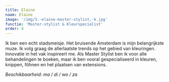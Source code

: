 ```yaml
---
title: Elaine
naam: Elaine
image: '/img/3.-elaine-master-stylist,-k.jpg'
functie: 'Master-stylist & Kleurspecialist'
order: 4
---
```



Ik ben een echt stadsmeisje. Het bruisende Amsterdam is mijn belangrijkste muze. Ik volg graag de allerlaatste trends op het gebied van kleuringen. Innovatie in het vak inspireert me. Als Master Stylist ben ik voor alle behandelingen te boeken, maar ik ben vooral gespecialiseerd in kleuren, knippen, föhnen en het plaatsen van extensions.

*Beschikbaarheid: ma / di / wo / za*